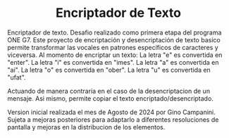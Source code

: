 <h1 align="center"> Encriptador de Texto </h1>
<p align="left"> Encriptador de texto. Desafio realizado como primera etapa del programa ONE G7.
Este proyecto de encriptación y desencriptación de texto basico permite transformar las vocales en patrones específicos de caracteres y viceversa.
Al momento de encriptar un texto:
La letra "e" es convertida en "enter". 
La letra "i" es convertida en "imes".
La letra "a" es convertida en "ai".
La letra "o" es convertida en "ober".
La letra "u" es convertida en "ufat".  

Actuando de manera contraria en el caso de la desencriptacion de un mensaje.
Asi mismo, permite copiar el texto encriptado/desencriptado.

Version inicial realizada el mes de Agosto de 2024 por Gino Campanini.
Sujeta a mejoras posteriores para adaptarlo a diferentes resoluciones de pantalla y mejoras en la distribucion de los elementos.</p>

